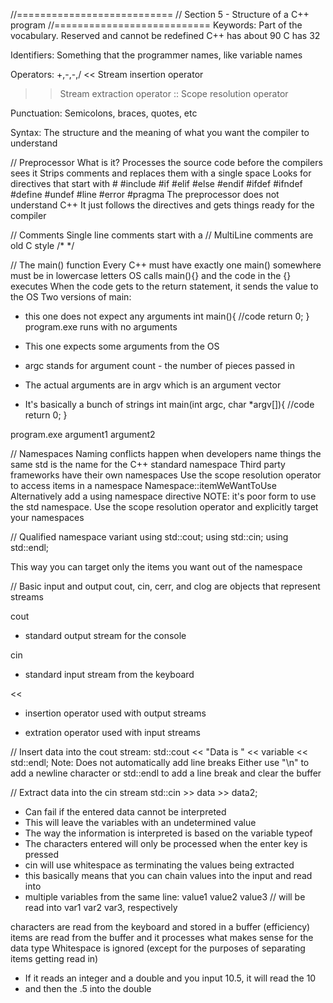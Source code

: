 //===========================
// Section 5 - Structure of a C++ program
//===========================
Keywords: 
Part of the vocabulary. 
Reserved and cannot be redefined
C++ has about 90
C has 32

Identifiers:
Something that the programmer names, like variable names

Operators:
+,-,-,/
<<	Stream insertion operator
>>	Stream extraction operator
:: 	Scope resolution operator

Punctuation:
Semicolons, braces, quotes, etc

Syntax:
The structure and the meaning of what you want the compiler to understand

// Preprocessor
What is it?
Processes the source code before the compilers sees it
Strips comments and replaces them with a single space
Looks for directives that start with # 
#include	#if	#elif	#else	#endif
#ifdef		#ifndef	#define	#undef	#line
#error		#pragma
The preprocessor does not understand C++
It just follows the directives and gets things ready for the compiler

// Comments
Single line comments start with a //
MultiLine comments are old C style /* */

// The main() function
Every C++ must have exactly one main() somewhere
must be in lowercase letters
OS calls main(){} and the code in the {} executes
When the code gets to the return statement, it sends the value to the OS
Two versions of main:

- this one does not expect any arguments
int main(){
	//code
	return 0;
}
program.exe runs with no arguments

- This one expects some arguments from the OS
- argc stands for argument count - the number of pieces passed in
- The actual arguments are in argv which is an argument vector
- It's basically a bunch of strings
int main(int argc, char *argv[]){
	//code
	return 0;
}

program.exe argument1 argument2

// Namespaces
Naming conflicts happen when developers name things the same
std is the name for the C++ standard namespace
Third party frameworks have their own namespaces
Use the scope resolution operator to access items in a namespace
Namespace::itemWeWantToUse
Alternatively add a using namespace directive 
NOTE: it's poor form to use the std namespace. 
Use the scope resolution operator and explicitly target your namespaces

// Qualified namespace variant
using std::cout;
using std::cin;
using std::endl;

This way you can target only the items you want out of the namespace

// Basic input and output
cout, cin, cerr, and clog are objects that represent streams

cout
- standard output stream for the console

cin
- standard input stream from the keyboard

<< 
- insertion operator used with output streams

>>
- extration operator used with input streams

// Insert data into the cout stream:
std::cout << "Data is " << variable << std::endl;
Note: Does not automatically add line breaks
Either use "\n" to add a newline character or 
std::endl to add a line break and clear the buffer

// Extract data into the cin stream
std::cin >> data >> data2;

- Can fail if the entered data cannot be interpreted 
- This will leave the variables with an undetermined value
- The way the information is interpreted is based on the variable typeof
- The characters entered will only be processed when the enter key is pressed
- cin will use whitespace as terminating the values being extracted
- this basically means that you can chain values into the input and read into
- multiple variables from the same line:
value1 value2 value3 // will be read into var1 var2 var3, respectively

characters are read from the keyboard and stored in a buffer (efficiency)
items are read from the buffer and it processes what makes sense for the data type
Whitespace is ignored (except for the purposes of separating items getting read in)

- If it reads an integer and a double and you input 10.5, it will read the 10
- and then the .5 into the double